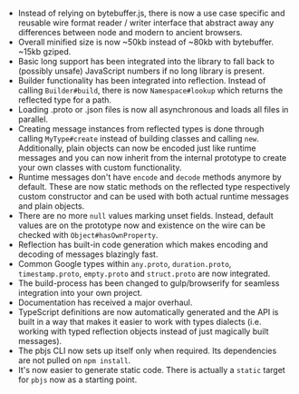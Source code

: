 * Instead of relying on bytebuffer.js, there is now a use case specific and reusable wire format reader / writer interface that abstract away any differences between node and modern to ancient browsers.
* Overall minified size is now ~50kb instead of ~80kb with bytebuffer. ~15kb gziped.
* Basic long support has been integrated into the library to fall back to (possibly unsafe) JavaScript numbers if no long library is present.
* Builder functionality has been integrated into reflection.
  Instead of calling `Builder#build`, there is now `Namespace#lookup` which returns the reflected type for a path.
* Loading .proto or .json files is now all asynchronous and loads all files in parallel.
* Creating message instances from reflected types is done through calling `MyType#create` instead of building classes and calling `new`.
  Additionally, plain objects can now be encoded just like runtime messages and you can now inherit from the internal prototype to create your own classes with custom functionality.
* Runtime messages don't have `encode` and `decode` methods anymore by default.
  These are now static methods on the reflected type respectively custom constructor and can be used with both actual runtime messages and plain objects.
* There are no more `null` values marking unset fields. Instead, default values are on the prototype now and existence on the wire can be checked with `Object#hasOwnProperty`.
* Reflection has built-in code generation which makes encoding and decoding of messages blazingly fast.
* Common Google types within `any.proto`, `duration.proto`, `timestamp.proto`, `empty.proto` and `struct.proto` are now integrated.
* The build-process has been changed to gulp/browserify for seamless integration into your own project.
* Documentation has received a major overhaul.
* TypeScript definitions are now automatically generated and the API is built in a way that makes it easier to work with types dialects (i.e. working with typed reflection objects instead of just magically built messages).
* The pbjs CLI now sets up itself only when required. Its dependencies are not pulled on `npm install`.
* It's now easier to generate static code. There is actually a `static` target for `pbjs` now as a starting point.